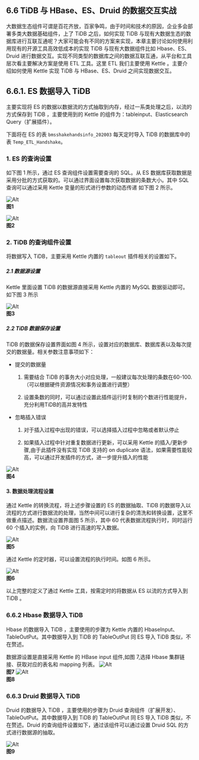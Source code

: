 ## 6.6 TiDB 与 HBase、ES、Druid  的数据交互实战

大数据生态组件可谓是百花齐放，百家争鸣，由于时间和技术的原因，企业多会部署多类大数据基础组件，上了 TiDB 之后，如何实现 TiDB  与现有大数据生态的数据库进行互联互通呢？大家可能会有不同的方案来实现，本章主要讨论如何使用利用现有的开源工具高效低成本的实现 TiDB 与现有大数据组件比如 Hbase、ES、Druid  进行数据交互。实现不同类型的数据库之间的数据互联互通，从平台和工具层次看主要解决方案是使用 ETL 工具。这里 ETL 我们主要使用 Kettle 。主要介绍如何使用 Kettle 实现 TiDB 与 HBase、ES、Druid 之间实现数据交互。

## 6.6.1. ES 数据导入 TiDB

   主要实现将 ES 的数据以数据流的方式抽取到内存，经过一系类处理之后，以流的方式保存到 TiDB  ，主要使用到的 Kettle 的组件为：tableinput、Elasticsearch Query（扩展插件）。

下面将在 ES 的表 `bmsshakehandsinfo_202003` 每天定时导入 TiDB 的数据库中的表 `Temp_ETL_Handshake`。


### 1. ES 的查询设置

  如下图 1 所示，通过 ES 查询组件设置需要查询的 SQL。从 ES  数据库获取数据是采用分批的方式获取的。可以通过界面设置每次获取数据的条数大小。其中 SQL  查询可以通过采用 Kettle 变量的形式进行参数的动态传递 如下图 2 所示。
  
![Alt](../../res/session4/chapter6/tidb-with-hbase-es-druid/1.png__original)   								
**图1**

![Alt](../../res/session4/chapter6/tidb-with-hbase-es-druid/2.png__original)   
**图2**


### 2. TiDB 的查询组件设置

   将数据写入 TiDB，主要采用 Kettle 内置的 `tableout` 插件相关的设置如下。
##### 2.1 数据源设置

   Kettle 里面设置 TiDB 的数据源直接采用 Kettle 内置的 MySQL 数据驱动即可。如下图 3 所示
   
![Alt](../../res/session4/chapter6/tidb-with-hbase-es-druid/3.png__original)   
**图3**

##### 2.2 TiDB 数据保存设置

TiDB 的数据保存设置界面如图 4 所示，设置对应的数据库、数据库表以及每次提交的数据量。相关参数注意事项如下：

- 提交的数据量

    1. 需要结合 TiDB 的事务大小对应处理，一般建议每次处理的条数在60-100.（可以根据硬件资源情况和事务设置进行调整）

    2. 设置条数的同时，可以通过设置此插件运行时复制的个数进行性能提升，充分利用TiDB的高并发特性

- 忽略插入错误

     1. 对于插入过程中出现的错误，可以选择插入过程中忽略或者默认停止

     2. 如果插入过程中针对重复数据进行更新，可以采用 Kettle 的插入/更新步骤,由于此插件没有实现 TiDB  支持的 on duplicate 语法，如果需要性能较高，可以通过开发插件的方式，进一步提升插入的性能

![Alt](../../res/session4/chapter6/tidb-with-hbase-es-druid/4.png__original)   
**图4**

#### 3. 数据处理流程设置

通过 Kettle 的转换流程，将上述步骤设置的 ES 的数据抽取、TiDB  的数据导入以流程的方式进行数据流的处理，当然中间可以进行复杂的清洗和转换设置，这里不做重点描述。数据流设置界面图 5 所示，其中 60 代表数据流程执行时，同时运行 60 个插入的实例，向 TiDB  进行高速的写入数据。

![Alt](../../res/session4/chapter6/tidb-with-hbase-es-druid/5.png__original)   
**图5**


 通过 Kettle 的定时器，可以设置流程的执行时间。如图 6 所示。
 
![Alt](../../res/session4/chapter6/tidb-with-hbase-es-druid/6.png__original)     
 **图6**
 
以上完整的定义了通过 Kettle 工具，按需定时的将数据从 ES 以流的方式导入到 TiDB 。

### 6.6.2 Hbase 数据导入 TiDB

 Hbase 的数据导入 TiDB ，主要使用的步骤为 Kettle  内置的 HbaseInput、TableOutPut。其中数据导入到 TiDB 的 TableOutPut 同 ES 导入 TiDB 类似，不在赘述。

数据源设置是直接采用 Kettle 的 HBase input 组件,如图 7,选择 Hbase 集群链接、获取对应的表名和 mapping 列表。
![Alt](../../res/session4/chapter6/tidb-with-hbase-es-druid/7.png__original)     
**图7**
![Alt](../../res/session4/chapter6/tidb-with-hbase-es-druid/8.png__original)   
**图8**


### 6.6.3 Druid 数据导入 TiDB

   Druid 的数据导入 TiDB ，主要使用的步骤为 Druid  查询组件（扩展开发）、TableOutPut。其中数据导入到 TiDB 的 TableOutPut 同 ES 导入 TiDB  类似，不在赘述。Druid 的查询组件设置如下，通过该组件可以通过设置 Druid SQL  的方式进行数据源的抽取。
  
![Alt](../../res/session4/chapter6/tidb-with-hbase-es-druid/9.png__original)   
**图9**

